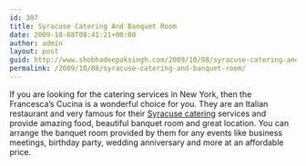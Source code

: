 ```yaml
---
id: 307
title: Syracuse Catering And Banquet Room
date: 2009-10-08T08:41:21+00:00
author: admin
layout: post
guid: http://www.shobhadeepaksingh.com/2009/10/08/syracuse-catering-and-banquet-room/
permalink: /2009/10/08/syracuse-catering-and-banquet-room/
---
```

If you are looking for the catering services in New York, then the Francesca&#8217;s Cucina is a wonderful choice for you. They are an Italian restaurant and very famous for their [Syracuse catering](http://www.francescas-cucina.com/syracuse-catering.html) services and provide amazing food, beautiful banquet room and great location. You can arrange the banquet room provided by them for any events like business meetings, birthday party, wedding anniversary and more at an affordable price.
